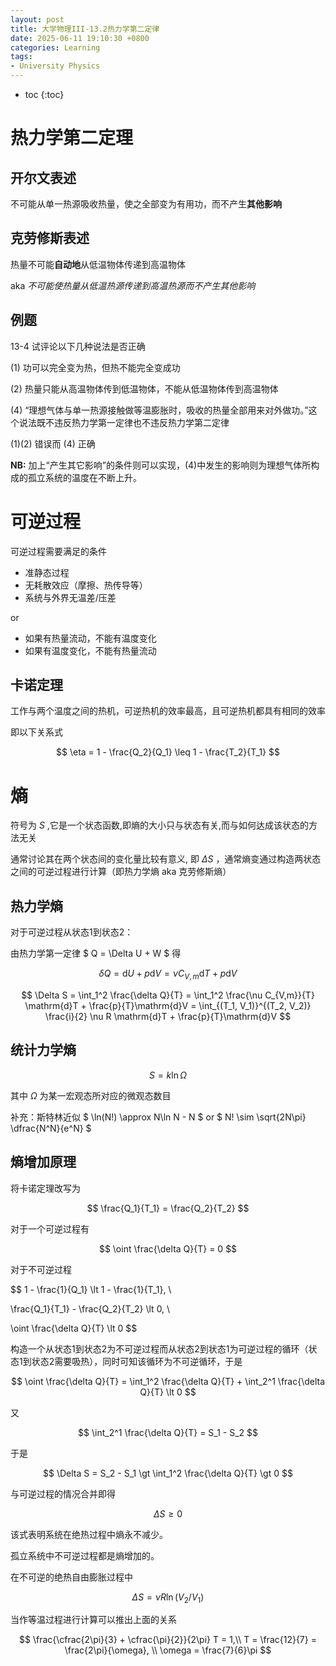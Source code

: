 ```yaml
---
layout: post
title: 大学物理III-13.2热力学第二定律
date: 2025-06-11 19:10:30 +0800
categories: Learning
tags:
- University Physics
---
```

* toc
{:toc}

# 热力学第二定理

## 开尔文表述

不可能从单一热源吸收热量，使之全部变为有用功，而不产生**其他影响**

## 克劳修斯表述

热量不可能**自动地**从低温物体传递到高温物体

aka
*不可能使热量从低温热源传递到高温热源而不产生其他影响*

## 例题

13-4 试评论以下几种说法是否正确

(1) 功可以完全变为热，但热不能完全变成功

(2) 热量只能从高温物体传到低温物体，不能从低温物体传到高温物体

(4) “理想气体与单一热源接触做等温膨胀时，吸收的热量全部用来对外做功。”这个说法既不违反热力学第一定律也不违反热力学第二定律

(1)(2) 错误而 (4) 正确

**NB:** 加上“产生其它影响”的条件则可以实现，(4)中发生的影响则为理想气体所构成的孤立系统的温度在不断上升。

# 可逆过程

可逆过程需要满足的条件

- 准静态过程
- 无耗散效应（摩擦、热传导等）
- 系统与外界无温差/压差

or

- 如果有热量流动，不能有温度变化
- 如果有温度变化，不能有热量流动

## 卡诺定理

工作与两个温度之间的热机，可逆热机的效率最高，且可逆热机都具有相同的效率

即以下关系式

$$ \eta = 1 - \frac{Q_2}{Q_1} \leq 1 - \frac{T_2}{T_1} $$

# 熵

符号为 $S$ ,它是一个状态函数,即熵的大小只与状态有关,而与如何达成该状态的方法无关

通常讨论其在两个状态间的变化量比较有意义, 即 $\Delta S$ ，通常熵变通过构造两状态之间的可逆过程进行计算（即热力学熵 aka 克劳修斯熵）

## 热力学熵

对于可逆过程从状态1到状态2：

由热力学第一定律 $ Q = \Delta U + W $ 得

$$ \delta Q = \mathrm{d}U + p\mathrm{d}V = \nu C_{V,m} \mathrm{d}T + p\mathrm{d}V $$

$$ \Delta S = \int_1^2 \frac{\delta Q}{T} = \int_1^2 \frac{\nu C_{V,m}}{T} \mathrm{d}T + \frac{p}{T}\mathrm{d}V = \int_{(T_1, V_1)}^{(T_2, V_2)} \frac{i}{2} \nu R \mathrm{d}T  + \frac{p}{T}\mathrm{d}V $$

## 统计力学熵

$$ S = k\ln\Omega $$

其中 $\Omega$ 为某一宏观态所对应的微观态数目

补充：斯特林近似 $ \ln(N!) \approx N\ln N - N $ or $ N! \sim \sqrt{2N\pi} \dfrac{N^N}{e^N} $

## 熵增加原理

将卡诺定理改写为

$$ \frac{Q_1}{T_1} = \frac{Q_2}{T_2} $$

对于一个可逆过程有

$$ \oint \frac{\delta Q}{T} = 0 $$

对于不可逆过程

$$ 1 - \frac{1}{Q_1} \lt 1 - \frac{1}{T_1}, \\

\frac{Q_1}{T_1} - \frac{Q_2}{T_2} \lt 0, \\

\oint \frac{\delta Q}{T} \lt 0 $$

构造一个从状态1到状态2为不可逆过程而从状态2到状态1为可逆过程的循环（状态1到状态2需要吸热），同时可知该循环为不可逆循环，于是

$$ \oint \frac{\delta Q}{T} = \int_1^2 \frac{\delta Q}{T} + \int_2^1 \frac{\delta Q}{T} \lt 0 $$

又

$$ \int_2^1 \frac{\delta Q}{T} = S_1 - S_2 $$

于是

$$ \Delta S = S_2 - S_1 \gt \int_1^2 \frac{\delta Q}{T} \gt 0 $$

与可逆过程的情况合并即得

$$ \Delta S \geq 0 $$

该式表明系统在绝热过程中熵永不减少。

孤立系统中不可逆过程都是熵增加的。

在不可逆的绝热自由膨胀过程中

$$ \Delta S = \nu R \ln(V_2 / V_1) $$

当作等温过程进行计算可以推出上面的关系


$$ \frac{\cfrac{2\pi}{3} + \cfrac{\pi}{2}}{2\pi} T = 1,\\
T = \frac{12}{7} = \frac{2\pi}{\omega}, \\ \omega = \frac{7}{6}\pi $$